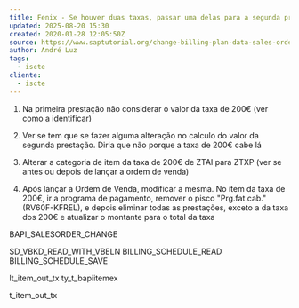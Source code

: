 ```yaml
---
title: Fenix - Se houver duas taxas, passar uma delas para a segunda prestação das propinas
updated: 2025-08-20 15:30
created: 2020-01-28 12:05:50Z
source: https://www.saptutorial.org/change-billing-plan-data-sales-order-contract/
author: André Luz
tags:
  - iscte
cliente:
  - iscte
---
```


1. Na primeira prestação não considerar o valor da taxa de 200€ (ver como a identificar)

2. Ver se tem que se fazer alguma alteração no calculo do valor da segunda prestação. Diria que não porque a taxa de 200€ cabe lá

3. Alterar a categoria de item da taxa de 200€ de ZTAI para ZTXP (ver se antes ou depois de lançar a ordem de venda)

4. Após lançar a Ordem de Venda, modificar a mesma. No item da taxa de 200€, ir a programa de pagamento, remover o pisco "Prg.fat.cab." (RV60F-KFREL), e depois eliminar todas as prestações, exceto a da taxa dos 200€ e atualizar o montante para o total da taxa

BAPI_SALESORDER_CHANGE

SD_VBKD_READ_WITH_VBELN
BILLING_SCHEDULE_READ
BILLING_SCHEDULE_SAVE

lt_item_out_tx
ty_t_bapiitemex

t_item_out_tx